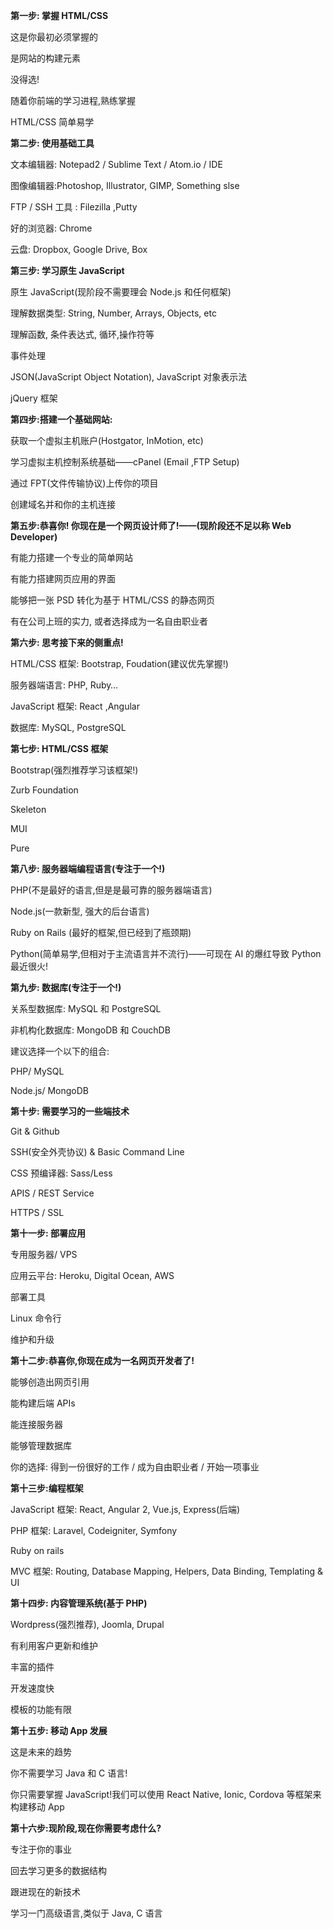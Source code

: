 **第一步: 掌握 HTML/CSS**

这是你最初必须掌握的

是网站的构建元素

没得选!

随着你前端的学习进程,熟练掌握

HTML/CSS 简单易学

**第二步: 使用基础工具**

文本编辑器: Notepad2 / Sublime Text / Atom.io / IDE

图像编辑器:Photoshop, Illustrator, GIMP, Something slse

FTP / SSH 工具 : Filezilla ,Putty

好的浏览器: Chrome

云盘: Dropbox, Google Drive, Box

**第三步: 学习原生 JavaScript**

原生 JavaScript(现阶段不需要理会 Node.js 和任何框架)

理解数据类型: String, Number, Arrays, Objects, etc

理解函数, 条件表达式, 循环,操作符等

事件处理

JSON(JavaScript Object Notation), JavaScript 对象表示法

jQuery 框架

**第四步:搭建一个基础网站:**

获取一个虚拟主机账户(Hostgator, InMotion, etc)

学习虚拟主机控制系统基础——cPanel (Email ,FTP Setup)

通过 FPT(文件传输协议)上传你的项目

创建域名并和你的主机连接

**第五步:恭喜你! 你现在是一个网页设计师了!——(现阶段还不足以称 Web Developer)**

有能力搭建一个专业的简单网站

有能力搭建网页应用的界面

能够把一张 PSD 转化为基于 HTML/CSS 的静态网页

有在公司上班的实力, 或者选择成为一名自由职业者

**第六步: 思考接下来的侧重点!**

HTML/CSS 框架: Bootstrap, Foudation(建议优先掌握!)

服务器端语言: PHP, Ruby…

JavaScript 框架: React ,Angular

数据库: MySQL, PostgreSQL

**第七步: HTML/CSS 框架**

Bootstrap(强烈推荐学习该框架!)

Zurb Foundation

Skeleton

MUI

Pure

**第八步: 服务器端编程语言(专注于一个!)**

PHP(不是最好的语言,但是是最可靠的服务器端语言)

Node.js(一款新型, 强大的后台语言)

Ruby on Rails (最好的框架,但已经到了瓶颈期)

Python(简单易学,但相对于主流语言并不流行)——可现在 AI 的爆红导致 Python 最近很火!

**第九步: 数据库(专注于一个!)**

关系型数据库: MySQL 和 PostgreSQL

非机构化数据库: MongoDB 和 CouchDB

建议选择一个以下的组合:

PHP/ MySQL

Node.js/ MongoDB

**第十步: 需要学习的一些端技术**

Git & Github

SSH(安全外壳协议) & Basic Command Line

CSS 预编译器: Sass/Less

APIS / REST Service

HTTPS / SSL

**第十一步: 部署应用**

专用服务器/ VPS

应用云平台: Heroku, Digital Ocean, AWS

部署工具

Linux 命令行

维护和升级

**第十二步:恭喜你,你现在成为一名网页开发者了!**

能够创造出网页引用

能构建后端 APIs

能连接服务器

能够管理数据库

你的选择: 得到一份很好的工作 / 成为自由职业者 / 开始一项事业

**第十三步:编程框架**

JavaScript 框架: React, Angular 2, Vue.js, Express(后端)

PHP 框架: Laravel, Codeigniter, Symfony

Ruby on rails

MVC 框架: Routing, Database Mapping, Helpers, Data Binding, Templating & UI

**第十四步: 内容管理系统(基于 PHP)**

Wordpress(强烈推荐), Joomla, Drupal

有利用客户更新和维护

丰富的插件

开发速度快

模板的功能有限

**第十五步: 移动 App 发展**

这是未来的趋势

你不需要学习 Java 和 C 语言!

你只需要掌握 JavaScript!我们可以使用 React Native, Ionic, Cordova 等框架来构建移动 App

**第十六步:现阶段,现在你需要考虑什么?**

专注于你的事业

回去学习更多的数据结构

跟进现在的新技术

学习一门高级语言,类似于 Java, C 语言
